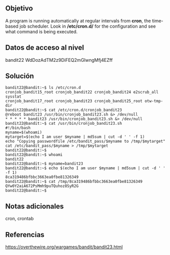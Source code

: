 ## Objetivo
A program is running automatically at regular intervals from **cron**, the time-based job scheduler. Look in **/etc/cron.d/** for the configuration and see what command is being executed.

## Datos de acceso al nivel
bandit22
WdDozAdTM2z9DiFEQ2mGlwngMfj4EZff

## Solución

```
bandit22@bandit:~$ ls /etc/cron.d  
cronjob_bandit15_root cronjob_bandit22 cronjob_bandit24 e2scrub_all sysstat  
cronjob_bandit17_root cronjob_bandit23 cronjob_bandit25_root otw-tmp-dir  
bandit22@bandit:~$ cat /etc/cron.d/cronjob_bandit23  
@reboot bandit23 /usr/bin/cronjob_bandit23.sh &> /dev/null  
* * * * * bandit23 /usr/bin/cronjob_bandit23.sh &> /dev/null  
bandit22@bandit:~$ cat /usr/bin/cronjob_bandit23.sh  
#!/bin/bash  
myname=$(whoami)  
mytarget=$(echo I am user $myname | md5sum | cut -d ' ' -f 1)  
echo "Copying passwordfile /etc/bandit_pass/$myname to /tmp/$mytarget"  
cat /etc/bandit_pass/$myname > /tmp/$mytarget  
bandit22@bandit:~$  
bandit22@bandit:~$ whoami  
bandit22  
bandit22@bandit:~$ myname=bandit23  
bandit22@bandit:~$ echo $(echo I am user $myname | md5sum | cut -d ' ' -f 1)  
8ca319486bfbbc3663ea0fbe81326349  
bandit22@bandit:~$ cat /tmp/8ca319486bfbbc3663ea0fbe81326349  
QYw0Y2aiA672PsMmh9puTQuhoz8SyR2G  
bandit22@bandit:~$
```

## Notas adicionales
cron, crontab

## Referencias
https://overthewire.org/wargames/bandit/bandit23.html
